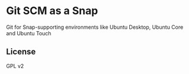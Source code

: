 # Git SCM as a Snap

Git for Snap-supporting environments like Ubuntu Desktop, Ubuntu Core and Ubuntu Touch

## License

GPL v2
